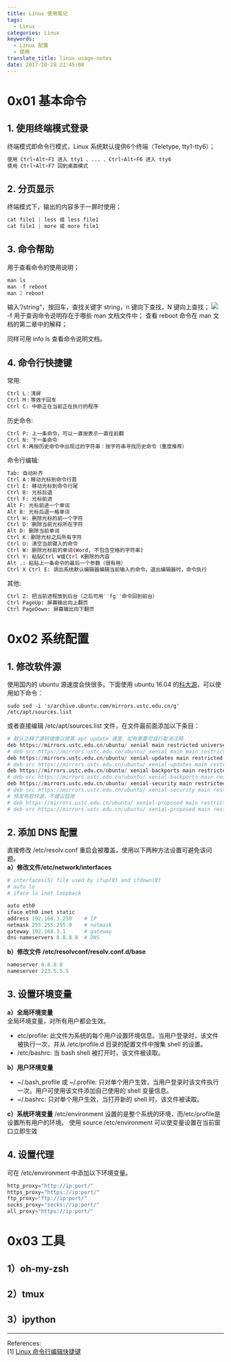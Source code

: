 ```yaml
---
title: Linux 使用笔记
tags:
  - Linux
categories: Linux
keywords:
  - Linux 配置
  - 使用
translate_title: linux-usage-notes
date: 2017-10-28 21:45:08
---
```


# 0x01 基本命令
## 1. 使用终端模式登录
终端模式即命令行模式，Linux 系统默认提供6个终端（Teletype, tty1-tty6）；
```python
使用 Ctrl+Alt+F1 进入 tty1 、... 、Ctrl+Alt+F6 进入 tty6
使用 Ctrl+Alt+F7 回到桌面模式
```

## 2. 分页显示
终端模式下，输出的内容多于一屏时使用；
```python
cat file1 | less 或 less file1
cat file1 | more 或 more file1
```

## 3. 命令帮助
用于查看命令的使用说明；
```python
man ls
man -f reboot
man 2 reboot
```
输入”/string“，按回车，查找关键字 string，n 键向下查找，N 键向上查找；
![](https://hexo-1253637093.cos.ap-guangzhou.myqcloud.com/17-10-28/99556537.jpg)    
-f 用于查询命令说明存在于哪些 man 文档文件中；
查看 reboot 命令在 man 文档的第二章中的解释；

同样可用 info ls 查看命令说明文档。

## 4. 命令行快捷键
常用:
```bash
Ctrl L：清屏
Ctrl M：等效于回车
Ctrl C: 中断正在当前正在执行的程序
```
历史命令:
```bash
Ctrl P: 上一条命令，可以一直按表示一直往前翻
Ctrl N: 下一条命令
Ctrl R:再按历史命令中出现过的字符串：按字符串寻找历史命令（重度推荐）
```
命令行编辑:
```bash
Tab: 自动补齐
Ctrl A：移动光标到命令行首
Ctrl E: 移动光标到命令行尾
Ctrl B: 光标后退
Ctrl F: 光标前进
Alt F: 光标前进一个单词
Alt B: 光标后退一格单词
Ctrl H: 删除光标的前一个字符
Ctrl D: 删除当前光标所在字符
Alt D: 删除当前单词
Ctrl K：删除光标之后所有字符
Ctrl U: 清空当前键入的命令
Ctrl W: 删除光标前的单词(Word, 不包含空格的字符串)
Ctrl Y: 粘贴Ctrl W或Ctrl K删除的内容
Alt .: 粘贴上一条命令的最后一个参数（很有用）
Ctrl X Ctrl E: 调出系统默认编辑器编辑当前输入的命令，退出编辑器时，命令执行
```
其他:
```bash
Ctrl Z: 把当前进程放到后台（之后可用''fg''命令回到前台）
Ctrl PageUp: 屏幕输出向上翻页
Ctrl PageDown: 屏幕输出向下翻页
```

# 0x02 系统配置

## 1. 修改软件源
使用国内的 ubuntu 源速度会快很多。下面使用 ubuntu 16.04 的[科大源](https://mirrors.ustc.edu.cn/repogen/)，可以使用如下命令：
```
sudo sed -i 's/archive.ubuntu.com/mirrors.ustc.edu.cn/g' /etc/apt/sources.list
```
或者直接编辑 /etc/apt/sources.list 文件，在文件最前面添加以下条目：
```python
# 默认注释了源码镜像以提高 apt update 速度，如有需要可自行取消注释
deb https://mirrors.ustc.edu.cn/ubuntu/ xenial main restricted universe multiverse
# deb-src https://mirrors.ustc.edu.cn/ubuntu/ xenial main main restricted universe multiverse
deb https://mirrors.ustc.edu.cn/ubuntu/ xenial-updates main restricted universe multiverse
# deb-src https://mirrors.ustc.edu.cn/ubuntu/ xenial-updates main restricted universe multiverse
deb https://mirrors.ustc.edu.cn/ubuntu/ xenial-backports main restricted universe multiverse
# deb-src https://mirrors.ustc.edu.cn/ubuntu/ xenial-backports main restricted universe multiverse
deb https://mirrors.ustc.edu.cn/ubuntu/ xenial-security main restricted universe multiverse
# deb-src https://mirrors.ustc.edu.cn/ubuntu/ xenial-security main restricted universe multiverse
# 预发布软件源，不建议启用
# deb https://mirrors.ustc.edu.cn/ubuntu/ xenial-proposed main restricted universe multiverse
# deb-src https://mirrors.ustc.edu.cn/ubuntu/ xenial-proposed main restricted universe multiverse
```

## 2. 添加 DNS 配置
直接修改 /etc/resolv.conf 重启会被覆盖，使用以下两种方法设置可避免该问题。    
**a）修改文件/etc/network/interfaces**
```python
# interfaces(5) file used by ifup(8) and ifdown(8)
# auto lo
# iface lo inet loopback

auto eth0    
iface eth0 inet static    
address 192.168.3.250    # IP    
netmask 255.255.255.0    # netmask    
gateway 192.168.3.1      # gateway    
dns-nameservers 8.8.8.8  # DNS
```
**b）修改文件 /etc/resolvconf/resolv.conf.d/base**
```python
nameserver 8.8.8.8
nameserver 223.5.5.5
```
## 3. 设置环境变量
**a）全局环境变量**    
全局环境变量，对所有用户都会生效。
- etc/profile: 此文件为系统的每个用户设置环境信息。当用户登录时，该文件被执行一次，并从 /etc/profile.d 目录的配置文件中搜集 shell 的设置。    
- /etc/bashrc: 当 bash shell 被打开时，该文件被读取。

**b）用户环境变量**
- ~/.bash_profile 或 ~/.profile: 只对单个用户生效，当用户登录时该文件执行一次。用户可使用该文件添加自己使用的 shell 变量信息。
- ~/.bashrc: 只对单个用户生效，当打开新的 shell 时，该文件被读取。

**c）系统环境变量**
 /etc/environment 设置的是整个系统的环境，而/etc/profile是设置所有用户的环境。
 使用 source /etc/environment 可以使变量设置在当前窗口立即生效

## 4. 设置代理
可在 /etc/environment 中添加以下环境变量。
```python
http_proxy="http://ip:port/"
https_proxy="https://ip:port/"
ftp_proxy="ftp://ip:port/"
socks_proxy="socks://ip:port/"
all_proxy="https://ip:port/"
```

# 0x03 工具

## 1）oh-my-zsh

## 2）tmux

## 3）ipython

____
References:   
[1] [Linux 命令行编辑快捷键](https://gist.github.com/zhulianhua/befb8f61db8c72b4763d)   
